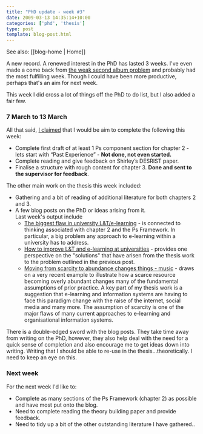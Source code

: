 ```yaml
---
title: "PhD update - week #3"
date: 2009-03-13 14:35:14+10:00
categories: ['phd', 'thesis']
type: post
template: blog-post.html
---
```


See also: [[blog-home | Home]]

A new record. A renewed interest in the PhD has lasted 3 weeks. I've even made a come back from [the weak second album problem](/blog2/2009/03/06/the-weak-second-album-phd-update/) and probably had the most fulfilling week. Though I could have been more productive, perhaps that's an aim for next week.

This week I did cross a lot of things off the PhD to do list, but I also added a fair few.

### 7 March to 13 March

All that said, [I claimed](/blog2/2009/03/06/the-weak-second-album-phd-update/) that I would be aim to complete the following this week:

- Complete first draft of at least 1 Ps component section for chapter 2 - lets start with “Past Experience” - **Not done, not even started.**
- Complete reading and give feedback on Shirley’s DESRIST paper.
- Finalise a structure with rough content for chapter 3. **Done and sent to the supervisor for feedback**.

The other main work on the thesis this week included:

- Gathering and a bit of reading of additional literature for both chapters 2 and 3.
- A few blog posts on the PhD or ideas arising from it.  
    Last week's output include
    - [The biggest flaw in university L&T/e-learning](/blog2/2009/03/06/the-biggest-flaw-in-university-lte-learning-and-how-to-avoid-it/) - is connected to thinking associated with chapter 2 and the Ps Framework. In particular, a big problem any approach to e-learning within a university has to address.
    - [How to improve L&T and e-learning at universities](/blog2/2009/03/09/how-to-improve-lt-and-e-learning-at-universities/) - provides one perspective on the "solutions" that have arisen from the thesis work to the problem outlined in the previous post.
    - [Moving from scarcity to abundance changes things - music](/blog2/2009/03/12/moving-from-scarcity-to-abundance-changes-things-music/) - draws on a very recent example to illustrate how a scarce resource becoming overly abundant changes many of the fundamental assumptions of prior practice. A key part of my thesis work is a suggestion that e-learning and information systems are having to face this paradigm change with the raise of the internet, social media and many more. The assumption of scarcity is one of the major flaws of many current approaches to e-learning and organisational information systems.

There is a double-edged sword with the blog posts. They take time away from writing on the PhD, however, they also help deal with the need for a quick sense of completion and also encourage me to get ideas down into writing. Writing that I should be able to re-use in the thesis...theoretically. I need to keep an eye on this.

### Next week

For the next week I'd like to:

- Complete as many sections of the Ps Framework (chapter 2) as possible and have most put onto the blog.
- Need to complete reading the theory building paper and provide feedback.
- Need to tidy up a bit of the other outstanding literature I have gathered..
